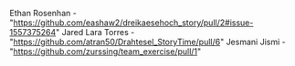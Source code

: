 Ethan Rosenhan - "https://github.com/eashaw2/dreikaesehoch_story/pull/2#issue-1557375264"
Jared Lara Torres - "https://github.com/atran50/Drahtesel_StoryTime/pull/6"
Jesmani Jismi - "https://github.com/zurssing/team_exercise/pull/1"
